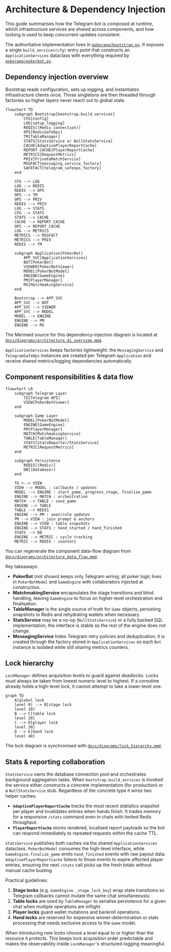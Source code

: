 # Architecture & Dependency Injection

This guide summarises how the Telegram bot is composed at runtime, which
infrastructure services are shared across components, and how locking is used to
keep concurrent updates consistent.

The authoritative implementation lives in
[`pokerapp/bootstrap.py`](../pokerapp/bootstrap.py). It exposes a single
`build_services(cfg)` entry point that constructs an `ApplicationServices`
dataclass with everything required by [`pokerapp/pokerbot.py`](../pokerapp/pokerbot.py).

## Dependency injection overview

Bootstrap reads configuration, sets up logging, and instantiates infrastructure
clients once. Those singletons are then threaded through factories so higher
layers never reach out to global state.

```mermaid
flowchart TD
    subgraph Bootstrap[bootstrap.build_services]
        CFG[Config]
        LOG[setup_logging]
        REDIS[(Redis connection)]
        OPS[RedisSafeOps]
        TM[TableManager]
        STATS[StatsService or NullStatsService]
        CACHE[AdaptivePlayerReportCache]
        REPORT_CACHE[PlayerReportCache]
        METRICS[RequestMetrics]
        PRIV[PrivateMatchService]
        MSGFACT[messaging_service_factory]
        SAFEFACT[telegram_safeops_factory]
    end

    CFG --> LOG
    LOG --> REDIS
    REDIS --> OPS
    OPS --> TM
    OPS --> PRIV
    REDIS --> PRIV
    LOG --> STATS
    CFG --> STATS
    STATS --> CACHE
    CACHE --> REPORT_CACHE
    OPS --> REPORT_CACHE
    LOG --> METRICS
    METRICS --> MSGFACT
    METRICS --> PRIV
    REDIS --> TM

    subgraph Application[PokerBot]
        APP_SVC[ApplicationServices]
        BOT[PokerBot]
        VIEWER[PokerBotViewer]
        MODEL[PokerBotModel]
        ENGINE[GameEngine]
        PM[PlayerManager]
        MS[MatchmakingService]
    end

    Bootstrap --> APP_SVC
    APP_SVC --> BOT
    APP_SVC --> VIEWER
    APP_SVC --> MODEL
    MODEL --> ENGINE
    ENGINE --> PM
    ENGINE --> MS
```

The Mermaid source for this dependency-injection diagram is located at
[`docs/diagrams/architecture_di_overview.mmd`](diagrams/architecture_di_overview.mmd).

`ApplicationServices` keeps factories lightweight: the `MessagingService` and
`TelegramSafeOps` instances are created per Telegram `Application` and receive
shared metrics/logging dependencies automatically.

## Component responsibilities & data flow

```mermaid
flowchart LR
    subgraph Telegram Layer
        TG[Telegram API]
        VIEW[PokerBotViewer]
    end

    subgraph Game Layer
        MODEL[PokerBotModel]
        ENGINE[GameEngine]
        PM[PlayerManager]
        MATCH[MatchmakingService]
        TABLE[TableManager]
        STATS[StatsReporter/StatsService]
        METRIC[RequestMetrics]
    end

    subgraph Persistence
        REDIS[(Redis)]
        DB[(Database)]
    end

    TG <--> VIEW
    VIEW --> MODEL : callbacks / updates
    MODEL --> ENGINE : start_game, progress_stage, finalize_game
    ENGINE --> MATCH : orchestration
    MATCH --> TABLE : save_game
    ENGINE --> TABLE
    TABLE --> REDIS
    ENGINE --> PM : seat/role updates
    PM --> VIEW : join prompt & anchors
    ENGINE --> VIEW : table snapshots
    ENGINE --> STATS : hand_started / hand_finished
    STATS --> DB
    ENGINE --> METRIC : cycle tracking
    METRIC --> REDIS : counters
```

You can regenerate the component data-flow diagram from
[`docs/diagrams/architecture_data_flow.mmd`](diagrams/architecture_data_flow.mmd).

Key takeaways:

- **PokerBot** (not shown) keeps only Telegram wiring; all poker logic lives in
  `PokerBotModel` and `GameEngine` with collaborators injected at construction.
- **MatchmakingService** encapsulates the stage transitions and blind handling,
  leaving `GameEngine` to focus on higher-level orchestration and finalisation.
- **TableManager** is the single source of truth for `Game` objects, persisting
  snapshots to Redis and rehydrating wallets when necessary.
- **StatsService** may be a no-op (`NullStatsService`) or a fully backed SQL
  implementation; the interface is stable so the rest of the engine does not
  change.
- **MessagingService** hides Telegram retry policies and deduplication; it is
  created through the factory stored in `ApplicationServices` so each `Bot`
  instance is isolated while still sharing metrics counters.

## Lock hierarchy

`LockManager` defines acquisition levels to guard against deadlocks. Locks must
always be taken from lowest numeric level to highest. If a coroutine already
holds a high-level lock, it cannot attempt to take a lower-level one.

```mermaid
graph TD
    A[global lock
    level 0] --> B[stage lock
    level 10]
    B --> C[table lock
    level 20]
    C --> D[player lock
    level 30]
    D --> E[hand lock
    level 40]
```

The lock diagram is synchronised with
[`docs/diagrams/lock_hierarchy.mmd`](diagrams/lock_hierarchy.mmd).

## Stats & reporting collaboration

`StatsService` owns the database connection pool and orchestrates background
aggregation tasks. When `bootstrap.build_services` is invoked the service either
constructs a concrete implementation (for production) or a `NullStatsService`
stub. Regardless of the concrete type it wires two helper caches:

- **`AdaptivePlayerReportCache`** tracks the most recent statistics snapshot per
  player and invalidates entries when hands finish. It trades memory for a
  responsive `/stats` command even in chats with limited Redis throughput.
- **`PlayerReportCache`** stores rendered, localised report payloads so the bot
  can respond immediately to repeated requests within the cache TTL.

`StatsService` publishes both caches via the shared `ApplicationServices`
dataclass. `PokerBotModel` consumes the high-level interface, while
`GameEngine.finalize_game` emits `hand_finished` events with raw payout data.
`AdaptivePlayerReportCache` listens to those events to expire affected player
entries, ensuring the next `/stats` call picks up the fresh totals without
manual cache busting.

Practical guidelines:

1. **Stage locks** (e.g. `GameEngine._stage_lock_key`) wrap state transitions so
   Telegram callbacks cannot mutate the same chat simultaneously.
2. **Table locks** are used by `TableManager` to serialise persistence for a
   given chat when multiple operations are inflight.
3. **Player locks** guard wallet mutations and bankroll operations.
4. **Hand locks** are reserved for expensive winner-determination or stats
   processing that needs exclusive access to the `Game` model.

When introducing new locks choose a level equal to or higher than the resource
it protects. This keeps lock acquisition order predictable and makes the
observability inside `LockManager`'s structured logging meaningful.
